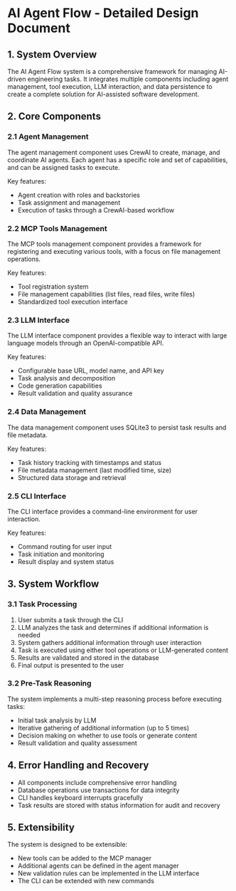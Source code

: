 # AI Agent Flow - Detailed Design Document

## 1. System Overview
The AI Agent Flow system is a comprehensive framework for managing AI-driven engineering tasks. It integrates multiple components including agent management, tool execution, LLM interaction, and data persistence to create a complete solution for AI-assisted software development.

## 2. Core Components

### 2.1 Agent Management
The agent management component uses CrewAI to create, manage, and coordinate AI agents. Each agent has a specific role and set of capabilities, and can be assigned tasks to execute.

Key features:
- Agent creation with roles and backstories
- Task assignment and management
- Execution of tasks through a CrewAI-based workflow

### 2.2 MCP Tools Management
The MCP tools management component provides a framework for registering and executing various tools, with a focus on file management operations.

Key features:
- Tool registration system
- File management capabilities (list files, read files, write files)
- Standardized tool execution interface

### 2.3 LLM Interface
The LLM interface component provides a flexible way to interact with large language models through an OpenAI-compatible API.

Key features:
- Configurable base URL, model name, and API key
- Task analysis and decomposition
- Code generation capabilities
- Result validation and quality assurance

### 2.4 Data Management
The data management component uses SQLite3 to persist task results and file metadata.

Key features:
- Task history tracking with timestamps and status
- File metadata management (last modified time, size)
- Structured data storage and retrieval

### 2.5 CLI Interface
The CLI interface provides a command-line environment for user interaction.

Key features:
- Command routing for user input
- Task initiation and monitoring
- Result display and system status

## 3. System Workflow

### 3.1 Task Processing
1. User submits a task through the CLI
2. LLM analyzes the task and determines if additional information is needed
3. System gathers additional information through user interaction
4. Task is executed using either tool operations or LLM-generated content
5. Results are validated and stored in the database
6. Final output is presented to the user

### 3.2 Pre-Task Reasoning
The system implements a multi-step reasoning process before executing tasks:
- Initial task analysis by LLM
- Iterative gathering of additional information (up to 5 times)
- Decision making on whether to use tools or generate content
- Result validation and quality assessment

## 4. Error Handling and Recovery
- All components include comprehensive error handling
- Database operations use transactions for data integrity
- CLI handles keyboard interrupts gracefully
- Task results are stored with status information for audit and recovery

## 5. Extensibility
The system is designed to be extensible:
- New tools can be added to the MCP manager
- Additional agents can be defined in the agent manager
- New validation rules can be implemented in the LLM interface
- The CLI can be extended with new commands
